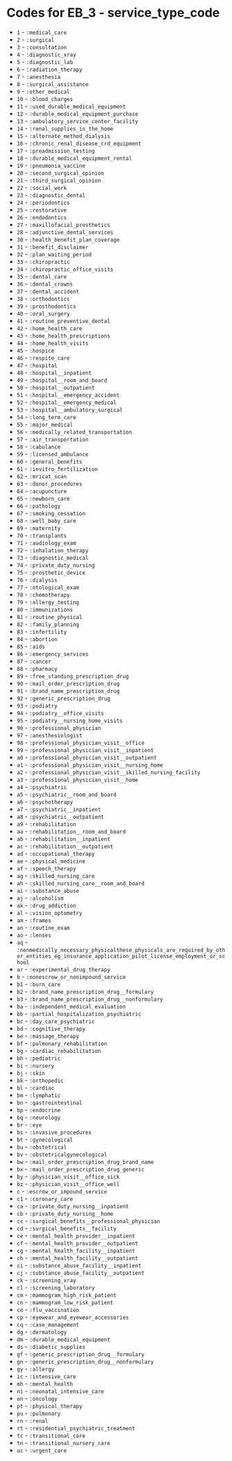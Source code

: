 # Codes for EB_3 - service_type_code
* `1` - `:medical_care`
* `2` - `:surgical`
* `3` - `:consultation`
* `4` - `:diagnostic_xray`
* `5` - `:diagnostic_lab`
* `6` - `:radiation_therapy`
* `7` - `:anesthesia`
* `8` - `:surgical_assistance`
* `9` - `:other_medical`
* `10` - `:blood_charges`
* `11` - `:used_durable_medical_equipment`
* `12` - `:durable_medical_equipment_purchase`
* `13` - `:ambulatory_service_center_facility`
* `14` - `:renal_supplies_in_the_home`
* `15` - `:alternate_method_dialysis`
* `16` - `:chronic_renal_disease_crd_equipment`
* `17` - `:preadmission_testing`
* `18` - `:durable_medical_equipment_rental`
* `19` - `:pneumonia_vaccine`
* `20` - `:second_surgical_opinion`
* `21` - `:third_surgical_opinion`
* `22` - `:social_work`
* `23` - `:diagnostic_dental`
* `24` - `:periodontics`
* `25` - `:restorative`
* `26` - `:endodontics`
* `27` - `:maxillofacial_prosthetics`
* `28` - `:adjunctive_dental_services`
* `30` - `:health_benefit_plan_coverage`
* `31` - `:benefit_disclaimer`
* `32` - `:plan_waiting_period`
* `33` - `:chiropractic`
* `34` - `:chiropractic_office_visits`
* `35` - `:dental_care`
* `36` - `:dental_crowns`
* `37` - `:dental_accident`
* `38` - `:orthodontics`
* `39` - `:prosthodontics`
* `40` - `:oral_surgery`
* `41` - `:routine_preventive_dental`
* `42` - `:home_health_care`
* `43` - `:home_health_prescriptions`
* `44` - `:home_health_visits`
* `45` - `:hospice`
* `46` - `:respite_care`
* `47` - `:hospital`
* `48` - `:hospital__inpatient`
* `49` - `:hospital__room_and_board`
* `50` - `:hospital__outpatient`
* `51` - `:hospital__emergency_accident`
* `52` - `:hospital__emergency_medical`
* `53` - `:hospital__ambulatory_surgical`
* `54` - `:long_term_care`
* `55` - `:major_medical`
* `56` - `:medically_related_transportation`
* `57` - `:air_transportation`
* `58` - `:cabulance`
* `59` - `:licensed_ambulance`
* `60` - `:general_benefits`
* `61` - `:invitro_fertilization`
* `62` - `:mricat_scan`
* `63` - `:donor_procedures`
* `64` - `:acupuncture`
* `65` - `:newborn_care`
* `66` - `:pathology`
* `67` - `:smoking_cessation`
* `68` - `:well_baby_care`
* `69` - `:maternity`
* `70` - `:transplants`
* `71` - `:audiology_exam`
* `72` - `:inhalation_therapy`
* `73` - `:diagnostic_medical`
* `74` - `:private_duty_nursing`
* `75` - `:prosthetic_device`
* `76` - `:dialysis`
* `77` - `:otological_exam`
* `78` - `:chemotherapy`
* `79` - `:allergy_testing`
* `80` - `:immunizations`
* `81` - `:routine_physical`
* `82` - `:family_planning`
* `83` - `:infertility`
* `84` - `:abortion`
* `85` - `:aids`
* `86` - `:emergency_services`
* `87` - `:cancer`
* `88` - `:pharmacy`
* `89` - `:free_standing_prescription_drug`
* `90` - `:mail_order_prescription_drug`
* `91` - `:brand_name_prescription_drug`
* `92` - `:generic_prescription_drug`
* `93` - `:podiatry`
* `94` - `:podiatry__office_visits`
* `95` - `:podiatry__nursing_home_visits`
* `96` - `:professional_physician`
* `97` - `:anesthesiologist`
* `98` - `:professional_physician_visit__office`
* `99` - `:professional_physician_visit__inpatient`
* `a0` - `:professional_physician_visit__outpatient`
* `a1` - `:professional_physician_visit__nursing_home`
* `a2` - `:professional_physician_visit__skilled_nursing_facility`
* `a3` - `:professional_physician_visit__home`
* `a4` - `:psychiatric`
* `a5` - `:psychiatric__room_and_board`
* `a6` - `:psychotherapy`
* `a7` - `:psychiatric__inpatient`
* `a8` - `:psychiatric__outpatient`
* `a9` - `:rehabilitation`
* `aa` - `:rehabilitation__room_and_board`
* `ab` - `:rehabilitation__inpatient`
* `ac` - `:rehabilitation__outpatient`
* `ad` - `:occupational_therapy`
* `ae` - `:physical_medicine`
* `af` - `:speech_therapy`
* `ag` - `:skilled_nursing_care`
* `ah` - `:skilled_nursing_care__room_and_board`
* `ai` - `:substance_abuse`
* `aj` - `:alcoholism`
* `ak` - `:drug_addiction`
* `al` - `:vision_optometry`
* `am` - `:frames`
* `an` - `:routine_exam`
* `ao` - `:lenses`
* `aq` - `:nonmedically_necessary_physicalthese_physicals_are_required_by_other_entities_eg_insurance_application_pilot_license_employment_or_school`
* `ar` - `:experimental_drug_therapy`
* `b` - `:nonescrow_or_nonimpound_service`
* `b1` - `:burn_care`
* `b2` - `:brand_name_prescription_drug__formulary`
* `b3` - `:brand_name_prescription_drug__nonformulary`
* `ba` - `:independent_medical_evaluation`
* `bb` - `:partial_hospitalization_psychiatric`
* `bc` - `:day_care_psychiatric`
* `bd` - `:cognitive_therapy`
* `be` - `:massage_therapy`
* `bf` - `:pulmonary_rehabilitation`
* `bg` - `:cardiac_rehabilitation`
* `bh` - `:pediatric`
* `bi` - `:nursery`
* `bj` - `:skin`
* `bk` - `:orthopedic`
* `bl` - `:cardiac`
* `bm` - `:lymphatic`
* `bn` - `:gastrointestinal`
* `bp` - `:endocrine`
* `bq` - `:neurology`
* `br` - `:eye`
* `bs` - `:invasive_procedures`
* `bt` - `:gynecological`
* `bu` - `:obstetrical`
* `bv` - `:obstetricalgynecological`
* `bw` - `:mail_order_prescription_drug_brand_name`
* `bx` - `:mail_order_prescription_drug_generic`
* `by` - `:physician_visit__office_sick`
* `bz` - `:physician_visit__office_well`
* `c` - `:escrow_or_impound_service`
* `c1` - `:coronary_care`
* `ca` - `:private_duty_nursing__inpatient`
* `cb` - `:private_duty_nursing__home`
* `cc` - `:surgical_benefits__professional_physician`
* `cd` - `:surgical_benefits__facility`
* `ce` - `:mental_health_provider__inpatient`
* `cf` - `:mental_health_provider__outpatient`
* `cg` - `:mental_health_facility__inpatient`
* `ch` - `:mental_health_facility__outpatient`
* `ci` - `:substance_abuse_facility__inpatient`
* `cj` - `:substance_abuse_facility__outpatient`
* `ck` - `:screening_xray`
* `cl` - `:screening_laboratory`
* `cm` - `:mammogram_high_risk_patient`
* `cn` - `:mammogram_low_risk_patient`
* `co` - `:flu_vaccination`
* `cp` - `:eyewear_and_eyewear_accessories`
* `cq` - `:case_management`
* `dg` - `:dermatology`
* `dm` - `:durable_medical_equipment`
* `ds` - `:diabetic_supplies`
* `gf` - `:generic_prescription_drug__formulary`
* `gn` - `:generic_prescription_drug__nonformulary`
* `gy` - `:allergy`
* `ic` - `:intensive_care`
* `mh` - `:mental_health`
* `ni` - `:neonatal_intensive_care`
* `on` - `:oncology`
* `pt` - `:physical_therapy`
* `pu` - `:pulmonary`
* `rn` - `:renal`
* `rt` - `:residential_psychiatric_treatment`
* `tc` - `:transitional_care`
* `tn` - `:transitional_nursery_care`
* `uc` - `:urgent_care`
